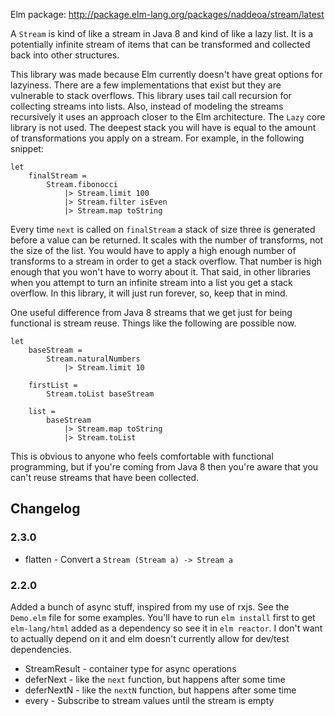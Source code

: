 
Elm package: http://package.elm-lang.org/packages/naddeoa/stream/latest

A `Stream` is kind of like a stream in Java 8 and kind of like a lazy list. It is a
potentially infinite stream of items that can be transformed and collected back into
other structures.

This library was made because Elm currently doesn't have great options for
lazyiness. There are a few implementations that exist but they are vulnerable
to stack overflows. This library uses tail call recursion for collecting
streams into lists. Also, instead of modeling the streams recursively it uses
an approach closer to the Elm architecture. The `Lazy` core library is not
used. The deepest stack you will have is equal to the amount of transformations
you apply on a stream.  For example, in the following snippet:

    let
        finalStream =
            Stream.fibonocci
                |> Stream.limit 100
                |> Stream.filter isEven
                |> Stream.map toString

Every time `next` is called on `finalStream` a stack of size three is generated
before a value can be returned. It scales with the number of transforms, not
the size of the list. You would have to apply a high enough number of
transforms to a stream in order to get a stack overflow. That number is
high enough that you won't have to worry about it. That said, in other
libraries when you attempt to turn an infinite stream into a list you get a
stack overflow. In this library, it will just run forever, so, keep that in
mind.

One useful difference from Java 8 streams that we get just for being functional is
stream reuse. Things like the following are possible now.

    let
        baseStream =
            Stream.naturalNumbers
                |> Stream.limit 10

        firstList =
            Stream.toList baseStream

        list =
            baseStream
                |> Stream.map toString
                |> Stream.toList

This is obvious to anyone who feels comfortable with functional programming, but if
you're coming from Java 8 then you're aware that you can't reuse streams
that have been collected.

## Changelog
### 2.3.0
* flatten - Convert a `Stream (Stream a) -> Stream a`

### 2.2.0
Added a bunch of async stuff, inspired from my use of rxjs. See the `Demo.elm`
file for some examples. You'll have to run `elm install` first to get
`elm-lang/html` added as a dependency so see it in `elm reactor`. I don't want
to actually depend on it and elm doesn't currently allow for dev/test
dependencies.

* StreamResult - container type for async operations
* deferNext - like the `next` function, but happens after some time
* deferNextN - like the `nextN` function, but happens after some time
* every - Subscribe to stream values until the stream is empty
